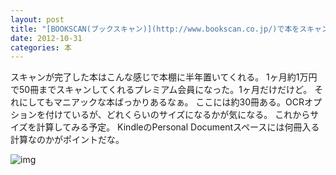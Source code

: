 ```yaml
---
layout: post
title: "[BOOKSCAN(ブックスキャン)](http://www.bookscan.co.jp/)で本をスキャンしてもらった"
date: 2012-10-31
categories: 本
---
```

スキャンが完了した本はこんな感じで本棚に半年置いてくれる。
1ヶ月約1万円で50冊までスキャンしてくれるプレミアム会員になった。1ヶ月だけだけど。
それにしてもマニアックな本ばっかりあるなぁ。
ここには約30冊ある。OCRオプションを付けているが、どれくらいのサイズになるかが気になる。
これからサイズを計算してみる予定。
KindleのPersonal Documentスペースには何冊入る計算なのかがポイントだな。

 ![img](http://dl.dropbox.com/u/3870066/blog/bookshelf_of_bookscan.png)
